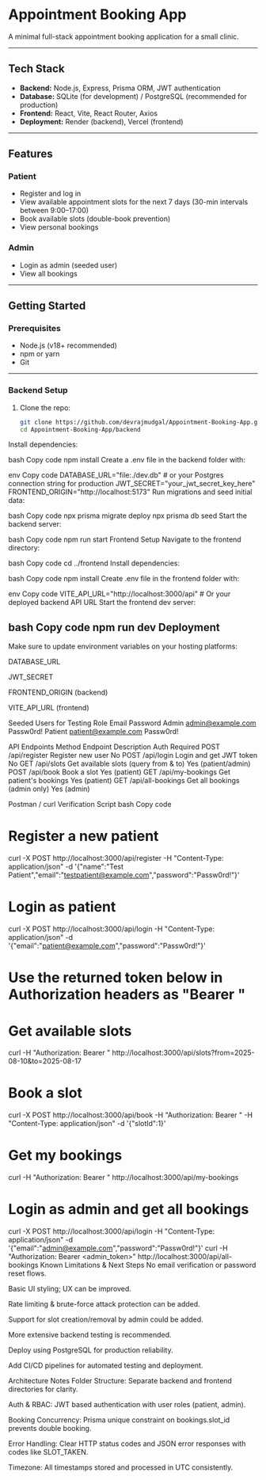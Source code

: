 # Appointment Booking App

A minimal full-stack appointment booking application for a small clinic.

---

## Tech Stack

- **Backend:** Node.js, Express, Prisma ORM, JWT authentication
- **Database:** SQLite (for development) / PostgreSQL (recommended for production)
- **Frontend:** React, Vite, React Router, Axios
- **Deployment:** Render (backend), Vercel (frontend)

---

## Features

### Patient
- Register and log in
- View available appointment slots for the next 7 days (30-min intervals between 9:00–17:00)
- Book available slots (double-book prevention)
- View personal bookings

### Admin
- Login as admin (seeded user)
- View all bookings

---

## Getting Started

### Prerequisites

- Node.js (v18+ recommended)
- npm or yarn
- Git

---

### Backend Setup

1. Clone the repo:

   ```bash
   git clone https://github.com/devrajmudgal/Appointment-Booking-App.git
   cd Appointment-Booking-App/backend
Install dependencies:

bash
Copy code
npm install
Create a .env file in the backend folder with:

env
Copy code
DATABASE_URL="file:./dev.db" # or your Postgres connection string for production
JWT_SECRET="your_jwt_secret_key_here"
FRONTEND_ORIGIN="http://localhost:5173" 
Run migrations and seed initial data:

bash
Copy code
npx prisma migrate deploy
npx prisma db seed
Start the backend server:

bash
Copy code
npm run start
Frontend Setup
Navigate to the frontend directory:

bash
Copy code
cd ../frontend
Install dependencies:

bash
Copy code
npm install
Create .env file in the frontend folder with:

env
Copy code
VITE_API_URL="http://localhost:3000/api"  # Or your deployed backend API URL
Start the frontend dev server:

bash
Copy code
npm run dev
Deployment
--

Make sure to update environment variables on your hosting platforms:

DATABASE_URL

JWT_SECRET

FRONTEND_ORIGIN (backend)

VITE_API_URL (frontend)

Seeded Users for Testing
Role	Email	Password
Admin	admin@example.com	Passw0rd!
Patient	patient@example.com	Passw0rd!

API Endpoints
Method	Endpoint	Description	Auth Required
POST	/api/register	Register new user	No
POST	/api/login	Login and get JWT token	No
GET	/api/slots	Get available slots (query from & to)	Yes (patient/admin)
POST	/api/book	Book a slot	Yes (patient)
GET	/api/my-bookings	Get patient's bookings	Yes (patient)
GET	/api/all-bookings	Get all bookings (admin only)	Yes (admin)

Postman / curl Verification Script
bash
Copy code
# Register a new patient
curl -X POST http://localhost:3000/api/register -H "Content-Type: application/json" -d '{"name":"Test Patient","email":"testpatient@example.com","password":"Passw0rd!"}'

# Login as patient
curl -X POST http://localhost:3000/api/login -H "Content-Type: application/json" -d '{"email":"patient@example.com","password":"Passw0rd!"}'

# Use the returned token below in Authorization headers as "Bearer <token>"

# Get available slots
curl -H "Authorization: Bearer <token>" http://localhost:3000/api/slots?from=2025-08-10&to=2025-08-17

# Book a slot
curl -X POST http://localhost:3000/api/book -H "Authorization: Bearer <token>" -H "Content-Type: application/json" -d '{"slotId":1}'

# Get my bookings
curl -H "Authorization: Bearer <token>" http://localhost:3000/api/my-bookings

# Login as admin and get all bookings
curl -X POST http://localhost:3000/api/login -H "Content-Type: application/json" -d '{"email":"admin@example.com","password":"Passw0rd!"}'
curl -H "Authorization: Bearer <admin_token>" http://localhost:3000/api/all-bookings
Known Limitations & Next Steps
No email verification or password reset flows.

Basic UI styling; UX can be improved.

Rate limiting & brute-force attack protection can be added.

Support for slot creation/removal by admin could be added.

More extensive backend testing is recommended.

Deploy using PostgreSQL for production reliability.

Add CI/CD pipelines for automated testing and deployment.

Architecture Notes
Folder Structure: Separate backend and frontend directories for clarity.

Auth & RBAC: JWT based authentication with user roles (patient, admin).

Booking Concurrency: Prisma unique constraint on bookings.slot_id prevents double booking.

Error Handling: Clear HTTP status codes and JSON error responses with codes like SLOT_TAKEN.

Timezone: All timestamps stored and processed in UTC consistently.
